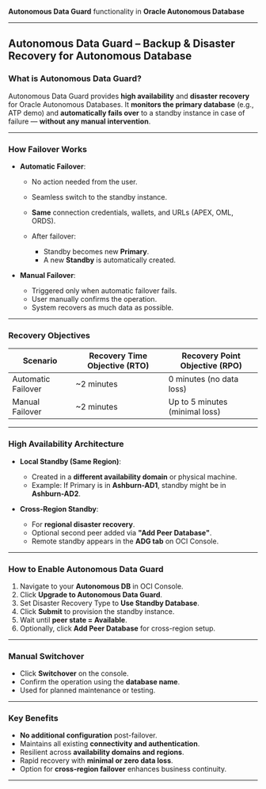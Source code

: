 **Autonomous Data Guard** functionality in **Oracle Autonomous Database**

---

##  **Autonomous Data Guard – Backup & Disaster Recovery for Autonomous Database**

###  **What is Autonomous Data Guard?**

Autonomous Data Guard provides **high availability** and **disaster recovery** for Oracle Autonomous Databases. It **monitors the primary database** (e.g., ATP demo) and **automatically fails over** to a standby instance in case of failure — **without any manual intervention**.

---

###  **How Failover Works**

* **Automatic Failover**:

  * No action needed from the user.
  * Seamless switch to the standby instance.
  * **Same** connection credentials, wallets, and URLs (APEX, OML, ORDS).
  * After failover:

    * Standby becomes new **Primary**.
    * A new **Standby** is automatically created.
* **Manual Failover**:

  * Triggered only when automatic failover fails.
  * User manually confirms the operation.
  * System recovers as much data as possible.

---

###  **Recovery Objectives**

| Scenario           | Recovery Time Objective (RTO) | Recovery Point Objective (RPO) |
| ------------------ | ----------------------------- | ------------------------------ |
| Automatic Failover | \~2 minutes                   | 0 minutes (no data loss)       |
| Manual Failover    | \~2 minutes                   | Up to 5 minutes (minimal loss) |

---

###  **High Availability Architecture**

* **Local Standby (Same Region)**:

  * Created in a **different availability domain** or physical machine.
  * Example: If Primary is in **Ashburn-AD1**, standby might be in **Ashburn-AD2**.
* **Cross-Region Standby**:

  * For **regional disaster recovery**.
  * Optional second peer added via **"Add Peer Database"**.
  * Remote standby appears in the **ADG tab** on OCI Console.

---

###  **How to Enable Autonomous Data Guard**

1. Navigate to your **Autonomous DB** in OCI Console.
2. Click **Upgrade to Autonomous Data Guard**.
3. Set Disaster Recovery Type to **Use Standby Database**.
4. Click **Submit** to provision the standby instance.
5. Wait until **peer state = Available**.
6. Optionally, click **Add Peer Database** for cross-region setup.

---

###  **Manual Switchover**

* Click **Switchover** on the console.
* Confirm the operation using the **database name**.
* Used for planned maintenance or testing.

---

###  **Key Benefits**

* **No additional configuration** post-failover.
* Maintains all existing **connectivity and authentication**.
* Resilient across **availability domains and regions**.
* Rapid recovery with **minimal or zero data loss**.
* Option for **cross-region failover** enhances business continuity.

---


